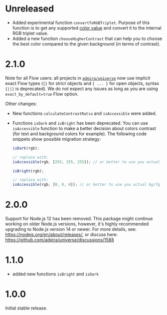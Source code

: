 # Unreleased

- Added experimental function `convertToRGBTriplet`. Purpose of this function is to get any supported [color value](https://developer.mozilla.org/en-US/docs/Web/CSS/color_value) and convert it to the internal RGB triplet value.
- Added a new function `chooseHigherContrast` that can help you to choose the best color compared to the given background (in terms of contrast).

# 2.1.0

Note for all Flow users: all projects in [`adeira/universe`](https://github.com/adeira/universe) now use implicit exact Flow types (`{}` for strict objects and `{ ... }` for open objects, syntax `{||}` is deprecated). We do not expect any issues as long as you are using `exact_by_default=true` Flow option.

Other changes:

- New functions `calculateContrastRatio` and `isAccessible` were added.
- Functions `isDark` and `isBright` has been deprecated. You can use `isAccessible` function to make a better decision about colors contrast (for text and background colors for example). The following code snippets show possible migration strategy:

  ```js
  isDark(rgb);

  // replace with:
  isAccessible(rgb, [255, 255, 255]); // or better to use you actual bg/fg color
  ```

  ```js
  isBright(rgb);

  // replace with:
  isAccessible(rgb, [0, 0, 0]); // or better to use you actual bg/fg color
  ```

# 2.0.0

Support for Node.js 12 has been removed. This package might continue working on older Node.js versions, however, it's highly recommended upgrading to Node.js version 14 or newer. For more details, see: https://nodejs.org/en/about/releases/, or discuss here: https://github.com/adeira/universe/discussions/1588

# 1.1.0

- added new functions `isBright` and `isDark`

# 1.0.0

Initial stable release.
